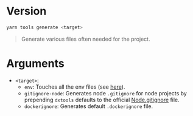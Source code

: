 # Version

```bash
yarn tools generate <target>
```

> Generate various files often needed for the project.

# Arguments

- `<target>`:
  - `env`: Touches all the env files (see [here](../)).
  - `gitignore-node`: Generates node `.gitignore` for node projects by prepending `dxtools` defaults to the official [Node.gitignore](https://raw.githubusercontent.com/github/gitignore/master/Node.gitignore) file.
  - `dockerignore`: Generates default `.dockerignore` file.
